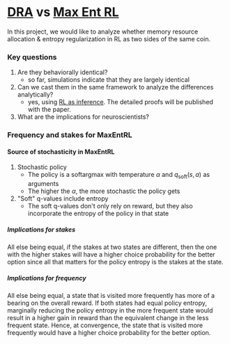 # [DRA](https://papers.nips.cc/paper/2020/hash/c4fac8fb3c9e17a2f4553a001f631975-Abstract.html) vs [Max Ent RL](https://arxiv.org/pdf/1801.01290.pdf)

In this project, we would like to analyze whether memory resource allocation & entropy regularization in RL as two sides of the same coin.

### Key questions

1. Are they behaviorally identical?
   - so far, simulations indicate that they are largely identical
2. Can we cast them in the same framework to analyze the differences analytically?
   - yes, using [RL as inference](https://arxiv.org/abs/1805.00909). The detailed proofs will be published with the paper.
3. What are the implications for neuroscientists?

### Frequency and stakes for MaxEntRL

#### Source of stochasticity in MaxEntRL

1. Stochastic policy
   - The policy is a softargmax with temperature $\alpha$ and $q_\text{soft}(s,a)$ as arguments
   - The higher the $\alpha$, the more stochastic the policy gets
2. "Soft" q-values include entropy
   - The soft q-values don't only rely on reward, but they also incorporate the entropy of the policy in that state

##### Implications for stakes

All else being equal, if the stakes at two states are different, then the one with the higher stakes will have a higher choice probability for the better option since all that matters for the policy entropy is the stakes at the state.

##### Implications for frequency

All else being equal, a state that is visited more frequently has more of a bearing on the overall reward. If both states had equal policy entropy, marginally reducing the policy entropy in the more frequent state would result in a higher gain in reward than the equivalent change in the less frequent state. Hence, at convergence, the state that is visited more frequently would have a higher choice probability for the better option.
